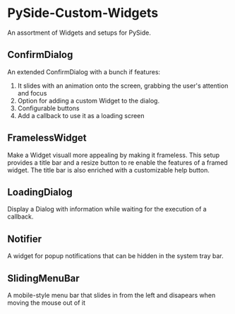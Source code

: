 # PySide-Custom-Widgets
An assortment of Widgets and setups for PySide.

## ConfirmDialog
An extended ConfirmDialog with a bunch if features:
1. It slides with an animation onto the screen, grabbing the user's attention and focus
2. Option for adding a custom Widget to the dialog.
3. Configurable buttons
4. Add a callback to use it as a loading screen

## FramelessWidget
Make a Widget visuall more appealing by making it frameless. This setup provides a title bar and a resize button to re enable the features of a framed widget. The title bar is also enriched with a customizable help button.

## LoadingDialog
Display a Dialog with information while waiting for the execution of a callback.

## Notifier
A widget for popup notifications that can be hidden in the system tray bar.

## SlidingMenuBar
A mobile-style menu bar that slides in from the left and disapears when moving the mouse out of it
